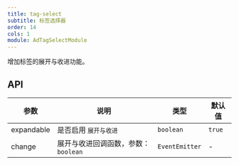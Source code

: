 ```yaml
---
title: tag-select
subtitle: 标签选择器
order: 14
cols: 1
module: AdTagSelectModule
---
```


增加标签的展开与收进功能。

## API

参数 | 说明 | 类型 | 默认值
----|------|-----|------
expandable | 是否启用 `展开与收进` | `boolean` | `true`
change | 展开与收进回调函数，参数：`boolean` | `EventEmitter` | -
